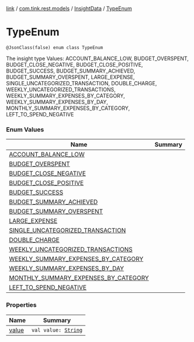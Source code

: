 [link](../../../index.md) / [com.tink.rest.models](../../index.md) / [InsightData](../index.md) / [TypeEnum](./index.md)

# TypeEnum

`@JsonClass(false) enum class TypeEnum`

The insight type
Values: ACCOUNT_BALANCE_LOW, BUDGET_OVERSPENT, BUDGET_CLOSE_NEGATIVE, BUDGET_CLOSE_POSITIVE, BUDGET_SUCCESS, BUDGET_SUMMARY_ACHIEVED, BUDGET_SUMMARY_OVERSPENT, LARGE_EXPENSE, SINGLE_UNCATEGORIZED_TRANSACTION, DOUBLE_CHARGE, WEEKLY_UNCATEGORIZED_TRANSACTIONS, WEEKLY_SUMMARY_EXPENSES_BY_CATEGORY, WEEKLY_SUMMARY_EXPENSES_BY_DAY, MONTHLY_SUMMARY_EXPENSES_BY_CATEGORY, LEFT_TO_SPEND_NEGATIVE

### Enum Values

| Name | Summary |
|---|---|
| [ACCOUNT_BALANCE_LOW](-a-c-c-o-u-n-t_-b-a-l-a-n-c-e_-l-o-w.md) |  |
| [BUDGET_OVERSPENT](-b-u-d-g-e-t_-o-v-e-r-s-p-e-n-t.md) |  |
| [BUDGET_CLOSE_NEGATIVE](-b-u-d-g-e-t_-c-l-o-s-e_-n-e-g-a-t-i-v-e.md) |  |
| [BUDGET_CLOSE_POSITIVE](-b-u-d-g-e-t_-c-l-o-s-e_-p-o-s-i-t-i-v-e.md) |  |
| [BUDGET_SUCCESS](-b-u-d-g-e-t_-s-u-c-c-e-s-s.md) |  |
| [BUDGET_SUMMARY_ACHIEVED](-b-u-d-g-e-t_-s-u-m-m-a-r-y_-a-c-h-i-e-v-e-d.md) |  |
| [BUDGET_SUMMARY_OVERSPENT](-b-u-d-g-e-t_-s-u-m-m-a-r-y_-o-v-e-r-s-p-e-n-t.md) |  |
| [LARGE_EXPENSE](-l-a-r-g-e_-e-x-p-e-n-s-e.md) |  |
| [SINGLE_UNCATEGORIZED_TRANSACTION](-s-i-n-g-l-e_-u-n-c-a-t-e-g-o-r-i-z-e-d_-t-r-a-n-s-a-c-t-i-o-n.md) |  |
| [DOUBLE_CHARGE](-d-o-u-b-l-e_-c-h-a-r-g-e.md) |  |
| [WEEKLY_UNCATEGORIZED_TRANSACTIONS](-w-e-e-k-l-y_-u-n-c-a-t-e-g-o-r-i-z-e-d_-t-r-a-n-s-a-c-t-i-o-n-s.md) |  |
| [WEEKLY_SUMMARY_EXPENSES_BY_CATEGORY](-w-e-e-k-l-y_-s-u-m-m-a-r-y_-e-x-p-e-n-s-e-s_-b-y_-c-a-t-e-g-o-r-y.md) |  |
| [WEEKLY_SUMMARY_EXPENSES_BY_DAY](-w-e-e-k-l-y_-s-u-m-m-a-r-y_-e-x-p-e-n-s-e-s_-b-y_-d-a-y.md) |  |
| [MONTHLY_SUMMARY_EXPENSES_BY_CATEGORY](-m-o-n-t-h-l-y_-s-u-m-m-a-r-y_-e-x-p-e-n-s-e-s_-b-y_-c-a-t-e-g-o-r-y.md) |  |
| [LEFT_TO_SPEND_NEGATIVE](-l-e-f-t_-t-o_-s-p-e-n-d_-n-e-g-a-t-i-v-e.md) |  |

### Properties

| Name | Summary |
|---|---|
| [value](value.md) | `val value: `[`String`](https://kotlinlang.org/api/latest/jvm/stdlib/kotlin/-string/index.html) |
